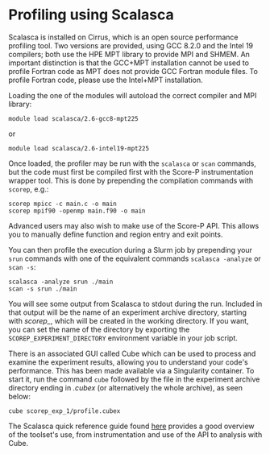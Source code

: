 # Profiling using Scalasca

Scalasca is installed on Cirrus, which is an open source performance
profiling tool. Two versions are provided, using GCC 8.2.0 and the Intel
19 compilers; both use the HPE MPT library to provide MPI and SHMEM. An
important distinction is that the GCC+MPT installation cannot be used to
profile Fortran code as MPT does not provide GCC Fortran module files.
To profile Fortran code, please use the Intel+MPT installation.

Loading the one of the modules will autoload the correct compiler and
MPI library:

    module load scalasca/2.6-gcc8-mpt225

or

    module load scalasca/2.6-intel19-mpt225

Once loaded, the profiler may be run with the `scalasca` or `scan`
commands, but the code must first be compiled first with the Score-P
instrumentation wrapper tool. This is done by prepending the compilation
commands with `scorep`, e.g.:

    scorep mpicc -c main.c -o main
    scorep mpif90 -openmp main.f90 -o main

Advanced users may also wish to make use of the Score-P API. This allows
you to manually define function and region entry and exit points.

You can then profile the execution during a Slurm job by prepending your
`srun` commands with one of the equivalent commands `scalasca -analyze`
or `scan -s`:

    scalasca -analyze srun ./main
    scan -s srun ./main

You will see some output from Scalasca to stdout during the run.
Included in that output will be the name of an experiment archive
directory, starting with *scorep\_*, which will be created in the
working directory. If you want, you can set the name of the directory by
exporting the `SCOREP_EXPERIMENT_DIRECTORY` environment variable in your
job script.

There is an associated GUI called Cube which can be used to process and
examine the experiment results, allowing you to understand your code's
performance. This has been made available via a Singularity container.
To start it, run the command `cube` followed by the file in the
experiment archive directory ending in *.cubex* (or alternatively the
whole archive), as seen below:

    cube scorep_exp_1/profile.cubex

The Scalasca quick reference guide found
[here](https://apps.fz-juelich.de/scalasca/releases/scalasca/2.6/docs/QuickReference.pdf)
provides a good overview of the toolset's use, from instrumentation and
use of the API to analysis with Cube.
